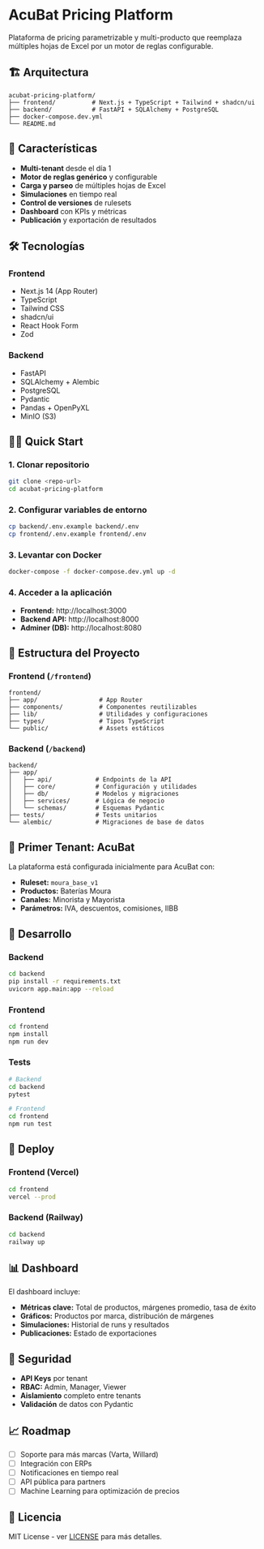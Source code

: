 # AcuBat Pricing Platform

Plataforma de pricing parametrizable y multi-producto que reemplaza múltiples hojas de Excel por un motor de reglas configurable.

## 🏗️ Arquitectura

```
acubat-pricing-platform/
├── frontend/          # Next.js + TypeScript + Tailwind + shadcn/ui
├── backend/           # FastAPI + SQLAlchemy + PostgreSQL
├── docker-compose.dev.yml
└── README.md
```

## 🚀 Características

- **Multi-tenant** desde el día 1
- **Motor de reglas genérico** y configurable
- **Carga y parseo** de múltiples hojas de Excel
- **Simulaciones** en tiempo real
- **Control de versiones** de rulesets
- **Dashboard** con KPIs y métricas
- **Publicación** y exportación de resultados

## 🛠️ Tecnologías

### Frontend
- Next.js 14 (App Router)
- TypeScript
- Tailwind CSS
- shadcn/ui
- React Hook Form
- Zod

### Backend
- FastAPI
- SQLAlchemy + Alembic
- PostgreSQL
- Pydantic
- Pandas + OpenPyXL
- MinIO (S3)

## 🏃‍♂️ Quick Start

### 1. Clonar repositorio
```bash
git clone <repo-url>
cd acubat-pricing-platform
```

### 2. Configurar variables de entorno
```bash
cp backend/.env.example backend/.env
cp frontend/.env.example frontend/.env
```

### 3. Levantar con Docker
```bash
docker-compose -f docker-compose.dev.yml up -d
```

### 4. Acceder a la aplicación
- **Frontend:** http://localhost:3000
- **Backend API:** http://localhost:8000
- **Adminer (DB):** http://localhost:8080

## 📁 Estructura del Proyecto

### Frontend (`/frontend`)
```
frontend/
├── app/                 # App Router
├── components/          # Componentes reutilizables
├── lib/                 # Utilidades y configuraciones
├── types/               # Tipos TypeScript
└── public/              # Assets estáticos
```

### Backend (`/backend`)
```
backend/
├── app/
│   ├── api/            # Endpoints de la API
│   ├── core/           # Configuración y utilidades
│   ├── db/             # Modelos y migraciones
│   ├── services/       # Lógica de negocio
│   └── schemas/        # Esquemas Pydantic
├── tests/              # Tests unitarios
└── alembic/            # Migraciones de base de datos
```

## 🎯 Primer Tenant: AcuBat

La plataforma está configurada inicialmente para AcuBat con:

- **Ruleset:** `moura_base_v1`
- **Productos:** Baterías Moura
- **Canales:** Minorista y Mayorista
- **Parámetros:** IVA, descuentos, comisiones, IIBB

## 🔧 Desarrollo

### Backend
```bash
cd backend
pip install -r requirements.txt
uvicorn app.main:app --reload
```

### Frontend
```bash
cd frontend
npm install
npm run dev
```

### Tests
```bash
# Backend
cd backend
pytest

# Frontend
cd frontend
npm run test
```

## 🚀 Deploy

### Frontend (Vercel)
```bash
cd frontend
vercel --prod
```

### Backend (Railway)
```bash
cd backend
railway up
```

## 📊 Dashboard

El dashboard incluye:

- **Métricas clave:** Total de productos, márgenes promedio, tasa de éxito
- **Gráficos:** Productos por marca, distribución de márgenes
- **Simulaciones:** Historial de runs y resultados
- **Publicaciones:** Estado de exportaciones

## 🔐 Seguridad

- **API Keys** por tenant
- **RBAC:** Admin, Manager, Viewer
- **Aislamiento** completo entre tenants
- **Validación** de datos con Pydantic

## 📈 Roadmap

- [ ] Soporte para más marcas (Varta, Willard)
- [ ] Integración con ERPs
- [ ] Notificaciones en tiempo real
- [ ] API pública para partners
- [ ] Machine Learning para optimización de precios

## 📄 Licencia

MIT License - ver [LICENSE](LICENSE) para más detalles.
